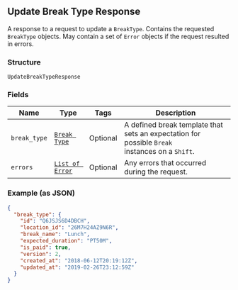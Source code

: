 ## Update Break Type Response

A response to a request to update a `BreakType`. Contains
the requested `BreakType` objects. May contain a set of `Error` objects if
the request resulted in errors.

### Structure

`UpdateBreakTypeResponse`

### Fields

| Name | Type | Tags | Description |
|  --- | --- | --- | --- |
| `break_type` | [`Break Type`](/doc/models/break-type.md) | Optional | A defined break template that sets an expectation for possible `Break` <br>instances on a `Shift`. |
| `errors` | [`List of Error`](/doc/models/error.md) | Optional | Any errors that occurred during the request. |

### Example (as JSON)

```json
{
  "break_type": {
    "id": "Q6JSJS6D4DBCH",
    "location_id": "26M7H24AZ9N6R",
    "break_name": "Lunch",
    "expected_duration": "PT50M",
    "is_paid": true,
    "version": 2,
    "created_at": "2018-06-12T20:19:12Z",
    "updated_at": "2019-02-26T23:12:59Z"
  }
}
```

